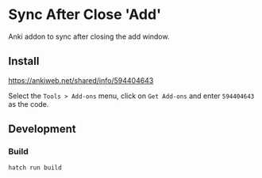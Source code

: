 # Sync After Close 'Add'

Anki addon to sync after closing the add window.

## Install

<https://ankiweb.net/shared/info/594404643>

Select the `Tools > Add-ons` menu, click on `Get Add-ons` and enter `594404643` as the code.

## Development

### Build

```sh
hatch run build
```
